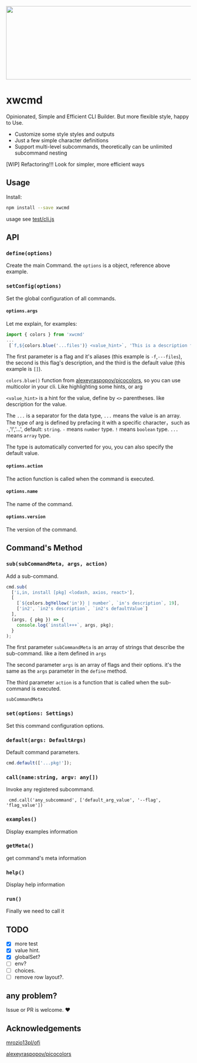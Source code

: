 <img style="width:100vw;height:200px" src="https://cdn.jsdelivr.net/gh/uxiew/xwcmd@main/xwcmd.svg"/>

# xwcmd

Opinionated, Simple and Efficient CLI Builder. But more flexible style, happy to Use.

- Customize some style styles and outputs
- Just a few simple character definitions
- Support multi-level subcommands, theoretically can be unlimited subcommand nesting


[WIP]  Refactoring!!! Look for simpler, more efficient ways

## Usage

Install:

```sh
npm install --save xwcmd
```

usage see [test/cli.js](./test/cli.js)

## API

### `define(options)`

Create the main Command. the `options` is a object, reference above example.

### `setConfig(options)`

Set the global configuration of all commands.

#### `options.args`

Let me explain, for examples:

```ts
import { colors } from 'xwcmd'
...
 [`f,${colors.blue('...files')} <value_hint>`, 'This is a description for files flag' , []]
```

The first parameter is a flag and it's aliases (this example is `-f`,`---files`), the second is this flag's description, and the third is the default value (this example is `[]`).

`colors.blue()` function from [alexeyraspopov/picocolors](https://gitub.com/alexeyraspopov/picocolors), so you can use multicolor in your cli. Like highlighting some hints, or arg

`<value_hint>` is a hint for the value, define by `<>` parentheses. like description for the value.

The `...` is a separator for the data type, `...` means the value is an array.
The type of arg is defined by prefacing it with a specific character，such as `-`,'!','...', default: `string`.
`-` means `number` type.
`!` means `boolean` type.
`...` means `array` type.

The type is automatically converted for you, you can also specify the default value.

#### `options.action`

The action function is called when the command is executed.

#### `options.name`

The name of the command.

#### `options.version`

The version of the command.

## Command's Method

### `sub(subCommandMeta, args, action)`
Add a sub-command.

```ts
cmd.sub(
  ['i,in, install [pkg] <lodash, axios, react>'],
  [
    [`${colors.bgYellow('in')} | number`, `in's description`, 19],
    ['in2', `in2's description`, `in2's defaultValue`]
  ],
  (args, { pkg }) => {
    console.log(`install+++`, args, pkg);
  }
);
```

The first parameter `subCommandMeta` is an array of strings that describe the sub-command. like a item defined in `args`

The second parameter `args` is an array of flags and their options. it's the same as the `args` parameter in the `define` method.

The third parameter `action` is a function that is called when the sub-command is executed.

`subCommandMeta`

### `set(options: Settings)`

Set this command configuration options.

### `default(args: DefaultArgs)`

Default command parameters.

```ts
cmd.default(['...pkg!']);
```

### `call(name:string, argv: any[])`

Invoke any registered subcommand.

```
 cmd.call('any_subcommand', ['default_arg_value', '--flag', 'flag_value'])
```

### `examples()`

Display examples information

### `getMeta()`
get command's meta information

### `help()`

Display help information

### `run()`
Finally we need to call it

## TODO

- [x] more test
- [x] value hint.
- [x] globalSet?
- [ ] env?
- [ ] choices.
- [ ] remove row layout?.

## any problem?

Issue or PR is welcome. ❤️

## Acknowledgements

[mrozio13pl/ofi](https://github.com/mrozio13pl/ofi)

[alexeyraspopov/picocolors](https://gitub.com/alexeyraspopov/picocolors)
